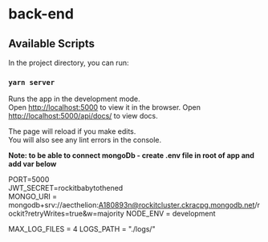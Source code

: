 # back-end
## Available Scripts

In the project directory, you can run:

### `yarn server`

Runs the app in the development mode.\
Open [http://localhost:5000](http://localhost:5000) to view it in the browser.
Open [http://localhost:5000/api/docs/](http://localhost:5000/api/docs/) to view docs.

The page will reload if you make edits.\
You will also see any lint errors in the console.

**Note: to be able to connect mongoDb - create .env file in root of app and add var below**

PORT=5000 \
JWT_SECRET=rockitbabytothened \
MONGO_URI = mongodb+srv://aecthelion:A180893n@rockitcluster.ckracpg.mongodb.net/rockit?retryWrites=true&w=majority
NODE_ENV = development

MAX_LOG_FILES = 4
LOGS_PATH = "./logs/"
